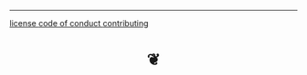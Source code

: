 ***

[license         ]( #foot-license.md )
[code of conduct ]( #foot-code-of-conduct.md )
[contributing    ]( #foot-contributing.md )

<h1 style=text-align:center; > &#x2766; </h1>
